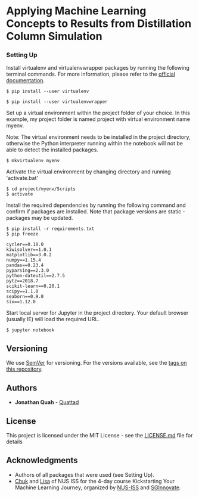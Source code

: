 # Applying Machine Learning Concepts to Results from Distillation Column Simulation

### Setting Up

Install virtualenv and virtualenvwrapper packages by running the following terminal commands.
For more information, please refer to the [official documentation](https://virtualenvwrapper.readthedocs.io/en/latest/install.html).

```
$ pip install --user virtualenv
```

```
$ pip install --user virtualenvwrapper
```

Set up a virtual environment within the project folder of your choice. In this example, my project folder is named project with virtual environment name myenv.

Note: The virtual environment needs to be installed in the project directory, otherwise the Python interpreter running within the notebook will not be able to detect the installed packages.
```
$ mkvirtualenv myenv
```

Activate the virtual environment by changing directory and running 'activate.bat'

```
$ cd project/myenv/Scripts
$ activate
```

Install the required dependencies by running the following command and confirm if
packages are installed. Note that package versions are static - packages may be updated.

```
$ pip install -r requirements.txt
$ pip freeze

cycler==0.10.0
kiwisolver==1.0.1
matplotlib==3.0.2
numpy==1.15.4
pandas==0.23.4
pyparsing==2.3.0
python-dateutil==2.7.5
pytz==2018.7
scikit-learn==0.20.1
scipy==1.1.0
seaborn==0.9.0
six==1.12.0
```

Start local server for Jupyter in the project directory. Your default browser (usually IE) will load the required URL.

```
$ jupyter notebook
```

## Versioning

We use [SemVer](http://semver.org/) for versioning. For the versions available, see the [tags on this repository](https://github.com/your/project/tags). 

## Authors

* **Jonathan Quah** - [Quattad](https://github.com/quattad)

## License

This project is licensed under the MIT License - see the [LICENSE.md](LICENSE.md) file for details

## Acknowledgments

* Authors of all packages that were used (see Setting Up).
* [Chuk](https://www.iss.nus.edu.sg/about-us/staff/detail/532/LEE%20Chuk%20Munn) and [Lisa](https://www.iss.nus.edu.sg/about-us/staff/detail/203/Lisa%20ONG) of NUS ISS for the 4-day course Kickstarting Your Machine Learning Journey, organized by [NUS-ISS](https://www.iss.nus.edu.sg/) and [SGInnovate](https://www.sginnovate.com/).
